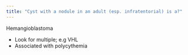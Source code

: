 ```yaml
---
title: "Cyst with a nodule in an adult (esp. infratentorial) is a?"
---
```

Hemangioblastoma

- Look for multiple; e.g VHL
- Associated with polycythemia

